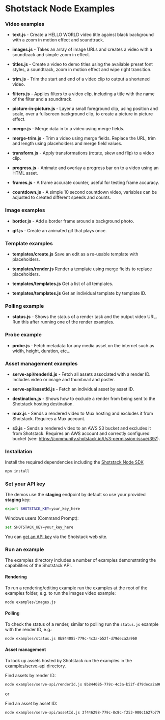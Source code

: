 # Shotstack Node Examples

### Video examples

- **text.js** -
    Create a HELLO WORLD video title against black background with a zoom in motion effect and soundtrack.

- **images.js** -
    Takes an array of image URLs and creates a video with a soundtrack and simple zoom in effect.

- **titles.js** -
    Create a video to demo titles using the available preset font styles, a soundtrack, zoom in motion effect and 
    wipe right transition.

- **trim.js** -
    Trim the start and end of a video clip to output a shortened video.

- **filters.js** -
    Applies filters to a video clip, including a title with the name of the filter and a soundtrack.

- **picture-in-picture.js** -
    Layer a small foreground clip, using position and scale, over a fullscreen background clip, to create a picture 
    in picture effect.

- **merge.js** -
    Merge data in to a video using merge fields.

- **merge-trim.js** -
    Trim a video using merge fields. Replace the URL, trim and length using placeholders and merge field values.

- **transform.js** -
    Apply transformations (rotate, skew and flip) to a video clip.

- **progress.js** -
    Animate and overlay a progress bar on to a video using an HTML asset.

- **frames.js** -
    A frame accurate counter, useful for testing frame accuracy.

- **countdown.js** -
    A simple 10 second countdown video, variables can be adjusted to created different speeds and counts.
    
### Image examples

- **border.js** -
    Add a border frame around a background photo.

- **gif.js** -
    Create an animated gif that plays once.

### Template examples

- **templates/create.js**
    Save an edit as a re-usable template with placeholders.

- **templates/render.js**
    Render a template using merge fields to replace placeholders.

- **templates/templates.js**
    Get a list of all templates.

- **templates/templates.js**
    Get an individual template by template ID.

### Polling example

- **status.js** -
    Shows the status of a render task and the output video URL. Run this after running one of the render examples.

### Probe example

- **probe.js** -
    Fetch metadata for any media asset on the internet such as width, height, duration, etc...

### Asset management examples

- **serve-api/renderId.js** -
    Fetch all assets associated with a render ID. Includes video or image and thumbnail and poster.

- **serve-api/assetId.js** -
    Fetch an individual asset by asset ID.

- **destination.js** -
    Shows how to exclude a render from being sent to the Shotstack hosting destination.

- **mux.js** -
    Sends a rendered video to Mux hosting and excludes it from Shotstack. Requires a Mux account.

- **s3.js** -
    Sends a rendered video to an AWS S3 bucket and excludes it from Shotstack. Requires an AWS account and correctly
    configured bucket (see: https://community.shotstack.io/t/s3-permission-issue/397).

### Installation

Install the required dependencies including the [Shotstack Node SDK](https://www.npmjs.com/package/shotstack-sdk)

```bash
npm install
```

### Set your API key

The demos use the **staging** endpoint by default so use your provided **staging** key:

```bash
export SHOTSTACK_KEY=your_key_here
```

Windows users (Command Prompt):

```bash
set SHOTSTACK_KEY=your_key_here
```

You can [get an API key](http://shotstack.io/?utm_source=github&utm_medium=demos&utm_campaign=node_sdk) via the 
Shotstack web site.

### Run an example

The examples directory includes a number of examples demonstrating the capabilities of the 
Shotstack API.

#### Rendering

To run a rendering/editing example run the examples at the root of the examples folder, e.g. to run the images video 
example:

```bash
node examples/images.js
```

#### Polling

To check the status of a render, similar to polling run the `status.js` example with the render ID, e.g.:

```bash
node examples/status.js 8b844085-779c-4c3a-b52f-d79deca2a960
```

#### Asset management

To look up assets hosted by Shotstack run the examples in the [examples/serve-api](./examples/serve-api/) directory.

Find assets by render ID:
```bash
node examples/serve-api/renderId.js 8b844085-779c-4c3a-b52f-d79deca2a960
```

or 

Find an asset by asset ID:
```bash
node examples/serve-api/assetId.js 3f446298-779c-8c8c-f253-900c1627b776
```
